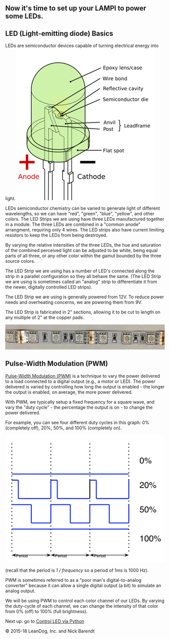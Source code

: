 ## Now it's time to set up your LAMPI to power some LEDs.

## LED (Light-emitting diode) Basics
LEDs are semiconductor devices capable of turning electrical energy into light.  ![Green LED](Images/LED_5mm_green.png)

LEDs semiconductor chemistry can be varied to generate light of different wavelengths, so we can have "red", "green", "blue", "yellow", and other colors.  The LED Strips we are using have three LEDs manufactured together in a module.  The three LEDs are combined in a "common anode" arrangment, requiring only 4 wires.  The LED strips also have current limiting resistors to keep the LEDs from being destroyed.

By varying the relative intensities of the three LEDs, the hue and saturation of the combined perceived light can be adjusted to be white, being equal parts of all three, or any other color within the gamut bounded by the three source colors. 

The LED Strip we are using has a number of LED's connected along the strip in a parallel configuration so they all behave the same. (The LED Strip we are using is sometimes called an "analog" strip to differentiate it from the newer, digitally controlled LED strips).

The LED Strip we are using is generally powered from 12V.  To reduce power needs and overheating concerns, we are powering them from 9V.  

The LED Strip is fabricated in 2" sections, allowing it to be cut to length on any multiple of 2" at the copper pads.

![](Images/analog_LED_strip.png)

## Pulse-Width Modulation (PWM)

[Pulse-Width Modulation (PWM)](https://en.wikipedia.org/wiki/Pulse-width_modulation) is a technique to vary the power delivered to a load connected to a digital output (e.g., a motor or LED).  The power delivered is varied by controlling how long the output is enabled - the longer the output is enabled, on average, the more power delivered.

With PWM, we typically setup a fixed frequency for a square wave, and vary the "duty cycle" - the percentage the output is on - to change the power delivered.

For example, you can see four different duty cycles in this graph: 0% (completely off), 20%, 50%, and 100% (completely on).

![](Images/pwm_example.png)

(recall that the period is _1 / frequency_ so a period of 1ms is 1000 Hz).

PWM is sometimes referred to as a "poor man's digital-to-analog converter" because it can allow a single digital output (a bit) to simulate an analog output.

We will be using PWM to control each color channel of our LEDs.  By varying the duty-cycle of each channel, we can change the intensity of that color from 0% (off) to 100% (full brightness).  


Next up: go to [Control LED via Python](../01.5_Control_LED_via_Python_Script/README.md)

&copy; 2015-18 LeanDog, Inc. and Nick Barendt
